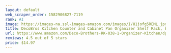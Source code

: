 ```yaml
---
layout: default 
﻿web_scraper_order: 1582906827-7119
rank: #1
image: https://images-na.ssl-images-amazon.com/images/I/81jofg5REML.jpg
title: DecoBros Kitchen Counter and Cabinet Pan Organizer Shelf Rack, Bronze
url: https://www.amazon.com/Deco-Brothers-RK-038-1-Organizer-Kitchen/dp/B0111AHJVU/ref=zg_mw_hi_1?_encoding=UTF8&psc=1&refRID=A6V7PFP7K69AZRGH710E
reviews: 4.5 out of 5 stars
price: $14.97 
---
```

